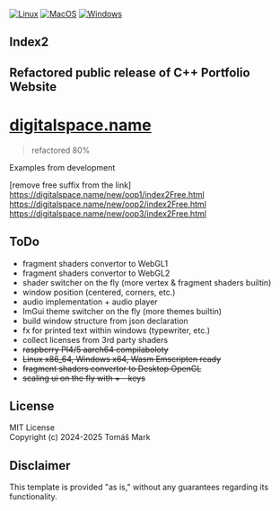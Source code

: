 [![Linux](https://github.com/tomasmark79/index2Free/actions/workflows/linux.yml/badge.svg)](https://github.com/tomasmark79/index2Free/actions/workflows/linux.yml)
[![MacOS](https://github.com/tomasmark79/index2Free/actions/workflows/macos.yml/badge.svg)](https://github.com/tomasmark79/index2Free/actions/workflows/macos.yml)
[![Windows](https://github.com/tomasmark79/index2Free/actions/workflows/windows.yml/badge.svg)](https://github.com/tomasmark79/index2Free/actions/workflows/windows.yml)

## Index2

## Refactored public release of C++ Portfolio Website  
# [digitalspace.name](https://digitalspace.name/new/index.html)  

>refactored 80%

Examples from development 

[remove free suffix from the link]  
https://digitalspace.name/new/oop1/index2Free.html  
https://digitalspace.name/new/oop2/index2Free.html  
https://digitalspace.name/new/oop3/index2Free.html  

## ToDo
- fragment shaders convertor to WebGL1
- fragment shaders convertor to WebGL2
- shader switcher on the fly (more vertex & fragment shaders builtin)
- window position (centered, corners, etc.)
- audio implementation + audio player
- ImGui theme switcher on the fly (more themes builtin)
- build window structure from json declaration
- fx for printed text within windows (typewriter, etc.)
- collect licenses from 3rd party shaders
- ~~raspberry PI4/5 aarch64 compilaboloty~~
- ~~Linux x86_64, Windows x64, Wasm Emscripten ready~~
- ~~fragment shaders convertor to Desktop OpenGL~~
- ~~scaling ui on the fly with + - keys~~

## License

MIT License  
Copyright (c) 2024-2025 Tomáš Mark

## Disclaimer

This template is provided "as is," without any guarantees regarding its functionality.
